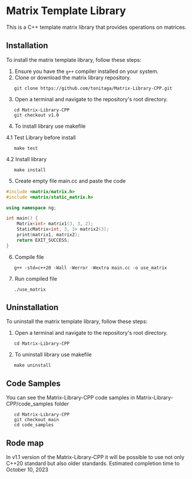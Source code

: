 # Matrix Template Library

This is a C++ template matrix library that provides operations on matrices.

## Installation

To install the matrix template library, follow these steps:

1. Ensure you have the `g++` compiler installed on your system.
2. Clone or download the matrix library repository.

```shell
   git clone https://github.com/tonitaga/Matrix-Library-CPP.git
```
3. Open a terminal and navigate to the repository's root directory.

```shell
   cd Matrix-Library-CPP
   git checkout v1.0
```

4. To install library use makefile

4.1 Test Library before install

```shell
   make test
```

4.2 Install library

```shell
   make install
```

5. Create empty file main.cc and paste the code

```cpp
#include <matrix/matrix.h>
#include <matrix/static_matrix.h>

using namespace ng;

int main() {
    Matrix<int> matrix1(3, 3, 2);
    StaticMatrix<int, 3, 3> matrix2(3);
    print(matrix1, matrix2);
    return EXIT_SUCCESS;
}
```

6. Compile file

```shell
   g++ -std=c++20 -Wall -Werror -Wextra main.cc -o use_matrix
```

7. Run compiled file

```shell
   ./use_matrix
```

## Uninstallation

To uninstall the matrix template library, follow these steps:

1. Open a terminal and navigate to the repository's root directory.

```shell
   cd Matrix-Library-CPP
```

2. To uninstall library use makefile

```shell
   make uninstall
```

## Code Samples

You can see the Matrix-Library-CPP code samples in Matrix-Library-CPP/code_samples folder

```shell
   cd Matrix-Library-CPP
   git checkout main
   cd code_samples
```

## Rode map

In v1.1 version of the Matrix-Library-CPP it will be possible to use not only C++20 standard but also older standards.
Estimated completion time to October 10, 2023
